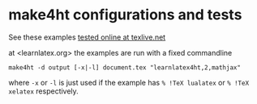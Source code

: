 # make4ht configurations and tests

See these examples [tested online at texlive.net](https://davidcarlisle.github.io/latexcgi/test2-make4ht.html)


at <learnlatex.org> the examples are run with a fixed commandline

`make4ht -d output [-x|-l] document.tex "learnlatex4ht,2,mathjax"`

where `-x` or `-l` is just used if the example has `% !TeX lualatex` or `% !TeX xelatex` respectively.
